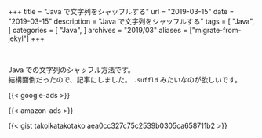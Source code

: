 +++
title = "Java で文字列をシャッフルする"
url = "2019-03-15"
date = "2019-03-15"
description = "Java で文字列をシャッフルする"
tags = [
    "Java",
]
categories = [
    "Java",
]
archives = "2019/03"
aliases = ["migrate-from-jekyl"]
+++

<br>

Java での文字列のシャッフル方法です。  
結構面倒だったので、記事にしました。
`.suffld` みたいなのが欲しいです。

<!-- Google Ads -->
{{< google-ads >}}

<!-- Amazon Ads -->
{{< amazon-ads >}}

{{< gist takoikatakotako aea0cc327c75c2539b0305ca658711b2 >}}

